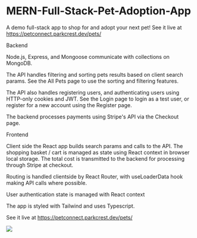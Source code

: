 # MERN-Full-Stack-Pet-Adoption-App

A demo full-stack app to shop for and adopt your next pet!
See it live at https://petconnect.parkcrest.dev/pets/

Backend

Node.js, Express, and Mongoose communicate with collections on MongoDB.

The API handles filtering and sorting pets results based on client search params. See the All Pets page to use the sorting and filtering features.

The API also handles registering users, and authenticating users using HTTP-only cookies and JWT. See the Login page to login as a test user, or register for a new account using the Register page.

The backend processes payments using Stripe's API via the Checkout page.

Frontend

Client side the React app builds search params and calls to the API.
The shopping basket / cart is managed as state using React context in browser local storage. The total cost is transmitted to the backend for processing through Stripe at checkout.

Routing is handled clientside by React Router, with useLoaderData hook making API calls where possible.

User authentication state is managed with React context

The app is styled with Tailwind and uses Typescript.

See it live at https://petconnect.parkcrest.dev/pets/

![](https://github.com/CaseyConlin/MERN-Full-Stack-Pet-Adoption-App/blob/main/petConnect-sort-filter-page-link.gif)

